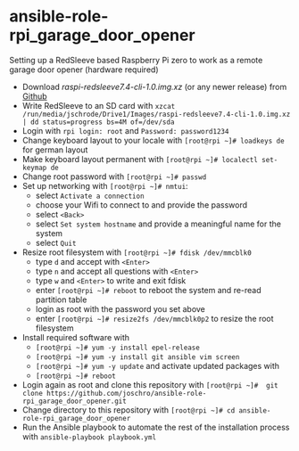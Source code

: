 # ansible-role-rpi_garage_door_opener
Setting up a RedSleeve based Raspberry Pi zero to work as a remote garage door opener (hardware required)

* Download *raspi-redsleeve7.4-cli-1.0.img.xz* (or any newer release) from [Github](https://github.com/redsleeve-linux/redsleeve-linux.github.io/releases/tag/rpi-7.4-1.0)
* Write RedSleeve to an SD card with 
  ```xzcat /run/media/jschrode/Drive1/Images/raspi-redsleeve7.4-cli-1.0.img.xz | dd status=progress bs=4M of=/dev/sda```
* Login with ```rpi login: root``` and ```Password: password1234```
* Change keyboard layout to your locale with 
 ```[root@rpi ~]# loadkeys de``` for german layout
* Make keyboard layout permanent with 
 ```[root@rpi ~]# localectl set-keymap de```
* Change root password with 
  ```[root@rpi ~]# passwd```
* Set up networking with 
  ```[root@rpi ~]# nmtui```:
  - select ```Activate a connection```
  - choose your Wifi to connect to and provide the password
  - select ```<Back>```
  - select ```Set system hostname``` and provide a meaningful name for the system
  - select ```Quit```
* Resize root filesystem with
  ```[root@rpi ~]# fdisk /dev/mmcblk0```
  - type ```d``` and accept with ```<Enter>```
  - type ```n``` and accept all questions with ```<Enter>```
  - type ```w``` and ```<Enter>``` to write and exit fdisk
  - enter 
    ```[root@rpi ~]# reboot``` to reboot the system and re-read partition table
  - login as root with the password you set above
  - enter 
    ```[root@rpi ~]# resize2fs /dev/mmcblk0p2``` to resize the root filesystem
* Install required software with 
  - ```[root@rpi ~]# yum -y install epel-release```
  - ```[root@rpi ~]# yum -y install git ansible vim screen```
  - ```[root@rpi ~]# yum -y update```
  and activate updated packages with
  - ```[root@rpi ~]# reboot```
* Login again as root and clone this repository with 
  ```[root@rpi ~]#  git clone https://github.com/joschro/ansible-role-rpi_garage_door_opener.git```
* Change directory to this repository with 
  ```[root@rpi ~]# cd ansible-role-rpi_garage_door_opener```
* Run the Ansible playbook to automate the rest of the installation process with
  ```ansible-playbook playbook.yml```
